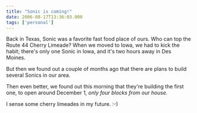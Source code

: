 ```yaml
---
title: "Sonic is coming!"
date: 2006-08-17T13:36:03.000
tags: ['personal']
---
```


Back in Texas, Sonic was a favorite fast food place of ours. Who can top the Route 44 Cherry Limeade? When we moved to Iowa, we had to kick the habit; there's only one Sonic in Iowa, and it's two hours away in Des Moines.

But then we found out a couple of months ago that there are plans to build several Sonics in our area.

Then even better, we found out this morning that they're building the first one, to open around December 1, _only four blocks from our house._

I sense some cherry limeades in my future. :-)
